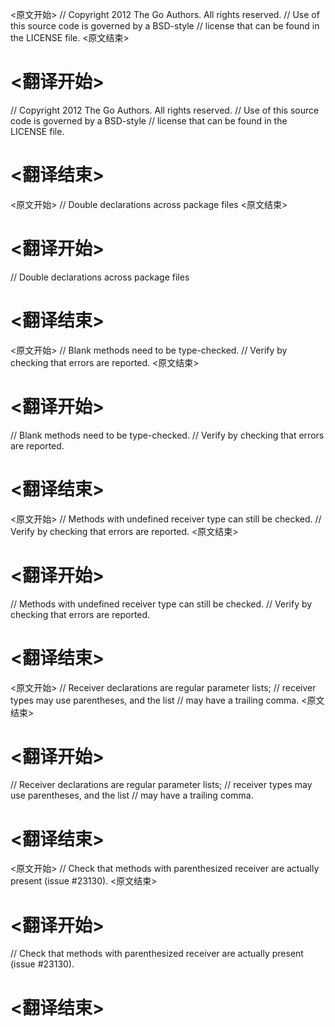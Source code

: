 
<原文开始>
// Copyright 2012 The Go Authors. All rights reserved.
// Use of this source code is governed by a BSD-style
// license that can be found in the LICENSE file.
<原文结束>

# <翻译开始>
// Copyright 2012 The Go Authors. All rights reserved.
// Use of this source code is governed by a BSD-style
// license that can be found in the LICENSE file.
# <翻译结束>


<原文开始>
// Double declarations across package files
<原文结束>

# <翻译开始>
// Double declarations across package files
# <翻译结束>


<原文开始>
// Blank methods need to be type-checked.
// Verify by checking that errors are reported.
<原文结束>

# <翻译开始>
// Blank methods need to be type-checked.
// Verify by checking that errors are reported.
# <翻译结束>


<原文开始>
// Methods with undefined receiver type can still be checked.
// Verify by checking that errors are reported.
<原文结束>

# <翻译开始>
// Methods with undefined receiver type can still be checked.
// Verify by checking that errors are reported.
# <翻译结束>


<原文开始>
// Receiver declarations are regular parameter lists;
// receiver types may use parentheses, and the list
// may have a trailing comma.
<原文结束>

# <翻译开始>
// Receiver declarations are regular parameter lists;
// receiver types may use parentheses, and the list
// may have a trailing comma.
# <翻译结束>


<原文开始>
// Check that methods with parenthesized receiver are actually present (issue #23130).
<原文结束>

# <翻译开始>
// Check that methods with parenthesized receiver are actually present (issue #23130).
# <翻译结束>

